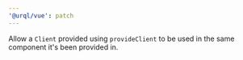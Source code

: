 ```yaml
---
'@urql/vue': patch
---
```


Allow a `Client` provided using `provideClient` to be used in the same component it's been provided in.
